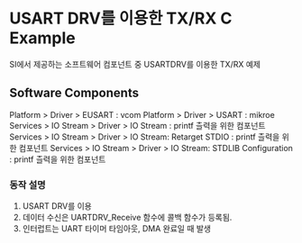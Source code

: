 # USART DRV를 이용한 TX/RX C Example
SI에서 제공하는 소프트웨어 컴포넌트 중 USARTDRV를 이용한 TX/RX 예제
## Software Components
Platform > Driver > EUSART : vcom
Platform > Driver > USART : mikroe 
Services > IO Stream > Driver > IO Stream : printf 츨력을 위한 컴포넌트
Services > IO Stream > Driver > IO Stream: Retarget STDIO : printf 츨력을 위한 컴포넌트
Services > IO Stream > Driver > IO Stream: STDLIB Configuration : printf 츨력을 위한 컴포넌트

### 동작 설명
1. USART DRV를 이용
2. 데이터 수신은 UARTDRV_Receive 함수에 콜백 함수가 등록됨.
3. 인터럽트는 UART 타이머 타임아웃, DMA 완료일 때 발생

